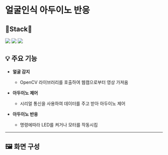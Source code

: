 # 얼굴인식 아두이노 반응

## 🔧Stack🔧
<p align="left">
  <img src="https://img.shields.io/badge/pycharm-143?style=for-the-badge&logo=pycharm&logoColor=black&color=black&labelColor=green">
  <img src="https://img.shields.io/badge/opencv-%23white.svg?style=for-the-badge&logo=opencv&logoColor=white">
  <img src="https://img.shields.io/badge/-Arduino-00979D?style=for-the-badge&logo=Arduino&logoColor=white">
</p>

## 💡 주요 기능
- **얼굴 감지**
  - OpenCV 라이브러리를 호출하여 웹캠으로부터 영상 가져옴
  
- **아두이노 제어**
  - 시리얼 통신을 사용하여 데이터를 주고 받아 아두이노 제어
  
- **아두이노 반응**
  - 명령에따라 LED를 켜거나 모터를 작동시킴

---

## 🖼 화면 구성

